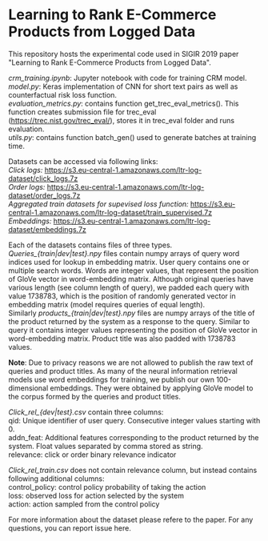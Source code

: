 # Learning to Rank E-Commerce Products from Logged Data

This repository hosts the experimental code used in SIGIR 2019 paper "Learning to Rank E-Commerce Products from Logged Data".

<i>crm_training.ipynb</i>: Jupyter notebook with code for training CRM model.<br />
<i>model.py</i>: Keras implementation of CNN for short text pairs as well as counterfactual risk loss function.<br />
<i>evaluation_metrics.py</i>: contains function get_trec_eval_metrics(). This function creates submission file for trec_eval (https://trec.nist.gov/trec_eval/), stores it in trec_eval folder and runs evaluation.<br />
<i>utils.py</i>: contains function batch_gen() used to generate batches at training time.<br />

Datasets can be accessed via following links:<br />
<i>Click logs:</i> https://s3.eu-central-1.amazonaws.com/ltr-log-dataset/click_logs.7z<br />
<i>Order logs:</i> https://s3.eu-central-1.amazonaws.com/ltr-log-dataset/order_logs.7z<br />
<i>Aggregated train datasets for supevised loss function:</i> https://s3.eu-central-1.amazonaws.com/ltr-log-dataset/train_supervised.7z<br />
<i>Embeddings:</i> https://s3.eu-central-1.amazonaws.com/ltr-log-dataset/embeddings.7z<br />

Each of the datasets contains files of three types. *Queries_{train|dev|test}.npy* files contain numpy arrays of query word indices used for lookup in embedding matrix. User query contains one or multiple search words. Words are integer values, that represent the position of GloVe vector in word-embedding matrix. Although original queries have various length (see column length of query), we padded each query with value 1738783, which is the position of randomly generated vector in embedding matrix (model requires queries of equal length).<br /> Similarly *products_{train|dev|test}.npy* files are numpy arrays of the title of the product returned by the system as a response to the query. Similar to query it contains integer values representing the position of GloVe vector in word-embedding matrix. Product title was also padded with 1738783 values.<br />

**Note**: Due to privacy reasons we are not allowed to publish the raw text of queries and product titles. As many of the neural information retrieval models use word embeddings for training, we publish our own 100-dimensional embeddings. They were obtained by applying GloVe model  to the corpus formed by the queries and product titles.<br />

*Click_rel_{dev|test}.csv* contain three columns:<br />
qid: Unique identifier of user query. Consecutive integer values starting with 0.<br />
addn_feat: Additional features corresponding to the product returned by the system. Float values separated by comma stored as string.<br />
relevance: click or order binary relevance indicator<br />

*Click_rel_train.csv* does not contain relevance column, but instead contains following additional columns:<br />
control_policy: control policy probability of taking the action<br />
loss: observed loss for action selected by the system<br />
action: action sampled from the control policy<br />

For more information about the dataset please refere to the paper.
For any questions, you can report issue here.<br /><br />
